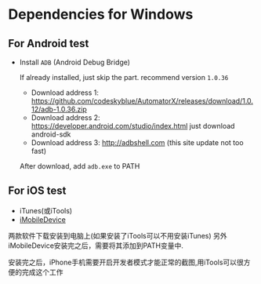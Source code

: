 # Dependencies for Windows


## For Android test
- Install `ADB` (Android Debug Bridge)

	If already installed, just skip the part. recommend version `1.0.36`

	* Download address 1: <https://github.com/codeskyblue/AutomatorX/releases/download/1.0.12/adb-1.0.36.zip>
	* Download address 2: <https://developer.android.com/studio/index.html> just download android-sdk
	* Download address 3: <http://adbshell.com> (this site update not too fast)

	After download, add `adb.exe` to PATH

## For iOS test
- iTunes(或iTools)
- [iMobileDevice](http://quamotion.mobi/iMobileDevice/Download)

两款软件下载安装到电脑上(如果安装了iTools可以不用安装iTunes)
另外iMobileDevice安装完之后，需要将其添加到PATH变量中.

安装完之后，iPhone手机需要开启开发者模式才能正常的截图,用iTools可以很方便的完成这个工作
